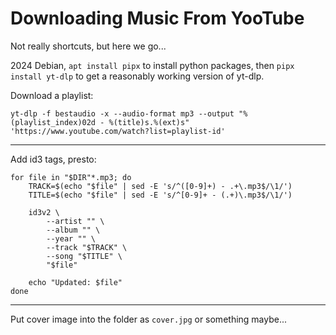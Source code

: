 # Downloading Music From YooTube

Not really shortcuts, but here we go...

2024 Debian, `apt install pipx` to install python packages, then `pipx install yt-dlp` to get a reasonably working version of yt-dlp.

Download a playlist:

```
yt-dlp -f bestaudio -x --audio-format mp3 --output "%(playlist_index)02d - %(title)s.%(ext)s" 'https://www.youtube.com/watch?list=playlist-id'
```

---

Add id3 tags, presto:

```
for file in "$DIR"*.mp3; do
    TRACK=$(echo "$file" | sed -E 's/^([0-9]+) - .+\.mp3$/\1/')
    TITLE=$(echo "$file" | sed -E 's/^[0-9]+ - (.+)\.mp3$/\1/')

    id3v2 \
        --artist "" \
        --album "" \
        --year "" \
        --track "$TRACK" \
        --song "$TITLE" \
        "$file"

    echo "Updated: $file"
done
```

---

Put cover image into the folder as `cover.jpg` or something maybe...
